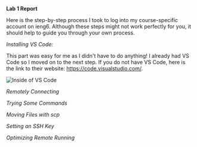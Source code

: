 __Lab 1 Report__

Here is the step-by-step process I took to log into my course-specific account on ieng6. Although these steps might not work perfectly for you, it should help to guide you through your own process.


*Installing VS Code:*

This part was easy for me as I didn't have to do anything! I already had VS Code so I moved on to the next step. If you do not have VS Code, here is the link to their website: https://code.visualstudio.com/.

![Inside of VS Code](https://lh3.googleusercontent.com/drive-viewer/AJc5JmRPxprBTuJEI6OOwg2BU5izNrQ6Ai-Y_r2oaojfD1mnaBfBGf1nKInnDnqsTyNK9dD8Y2UJxl4=w1920-h853)

*Remotely Connecting*



*Trying Some Commands*



*Moving Files with scp*



*Setting an SSH Key*



*Optimizing Remote Running*
